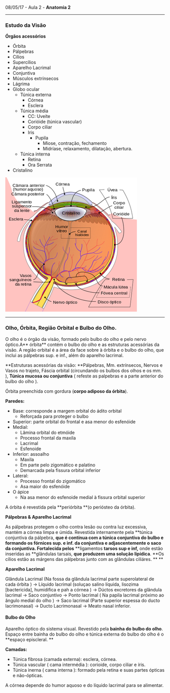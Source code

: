 08/05/17 - Aula 2 - **Anatomia 2**

---

### Estudo da Visão

**Órgãos acessórios**

* Órbita
* Pálpebras
* Cílios
* Supercílios
* Aparelho Lacrimal
* Conjuntiva
* Músculos extrínsecos
* Lágrima
* Globo ocular
  * Túnica externa
    * Córnea
    * Esclera
  * Túnica média 
    * CC: Uveíte
    * Corióide \(túnica vascular\)
    * Corpo ciliar
    * Iris
      * Pupila
        * Miose, contração, fechamento
        * Midríase, relaxamento, dilatação, abertura.
  * Túnica interna
    * Retina
    * Ora Serrata
* Cristalino

![](/assets/Schematic_diagram_of_the_human_eye_pt.svg.png)

---

### Olho, Órbita, Região Orbital e Bulbo do Olho.

O olho é o órgão da visão, formado pelo bulbo do olho e pelo nervo óptico.A** órbita** contém o bulbo do olho e as estruturas acessórias da visão. A região orbital é a área da face sobre à órbita e o bulbo do olho, que inclui as pálpebras sup. e inf., além do aparelho lacrimal.

**Estruturas acessórias da visão: **Pálpebras, Mm. extrínsecos, Nervos e Vasos no trajeto, Fáscia orbital \(circundando os bulbos dos olhos e os mm. \), **Túnica mucosa ou conjuntiva** \( refeste as palpebras e a parte anterior do bulbo do olho \).

Órbita preenchida com gordura \(**corpo adiposo da órbita**\).

**Paredes:**

* Base: corresponde a margem orbital do ádito orbital
  * Reforçada para proteger o bulbo
* Superior: parte orbital do frontal e asa menor do esfenóide
* Medial:
  * Lâmina orbital do etmóide
  * Processo frontal da maxila
  * Lacrimal
  * Esfenoide
* Inferior: assoalho
  * Maxila
  * Em parte pelo zigomático e palatino
  * Demarcada pela fissura orbital inferior
* Lateral:
  * Processo frontal do zigomático
  * Asa maior do esfenóide
* O ápice
  * Na asa menor do esfenoide medial à fissura orbital superior

A órbita é revestida pela **periórbita **\(o periósteo da órbita\).

**Pálpebras & Aparelho Lacrimal**

As pálpebras protegem o olho contra lesão ou contra luz excessiva, mantém a córnea limpa e úmida. Revestida internamente pela **túnica conjuntiva da pálpebra, **que é contínua com a **túnica conjuntiva do bulbo** e formando os fórnices sup. e inf. da conjuntiva e adjascentemente o saco da conjuntiva. Fortalecida pelos** **ligamentos **tarsos sup e inf,** onde estão inseridas as **glândulas tarsais, **que produzem uma solução lipídica**. **Os cílios estão as márgens das pálpebras junto com as glândulas ciliáres. ** **

**Aparelho Lacrimal**

Glândula Lacrimal \(Na fossa da glândula lacrimal parte superolateral de cada órbita \) -&gt; Líquido lacrimal \(soluçao salino líquida, lisozima \[bactericida\], humidifica e pah a córnea \) -&gt; Dúctos excretores da glândula lacrimal -&gt; Saco conjuntivo -&gt; Ponto lacrimal \( Na papila lacrimal próximo ao ângulo medial do olho \) -&gt; Saco lacrimal \(Parte superior espessa do ducto lacrimonasal\) -&gt; Ducto Lacrimonasal -&gt; Meato nasal inferior.

#### Bulbo do Olho

Aparelho óptico do sistema visual. Revestido pela **bainha do bulbo do olho**. Espaço entre bainha do bulbo do olho e túnica externa do bulbo do olho é o **espaço episcleral. **

**Camadas:**

* Túnica fibrosa \(camada externa\): esclera, córnea.
* Túnica vascular \( cama intermédia \): corioide, corpo ciliar e íris.
* Túnica inerna \( cama interna \): formado pela retina e suas partes ópticas e não-ópticas. 

A córnea depende do humor aquoso e do líquido lacrimal para se alimentar.

